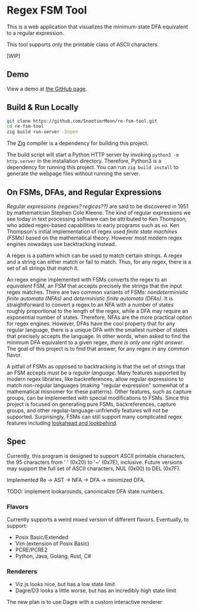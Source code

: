 # Regex FSM Tool

This is a web application that visualizes the minimum-state DFA equivalent to a
regular expression.

This tool supports only the printable class of ASCII characters.

\[WIP\]

## Demo

View a demo at [the GitHub page](https://snootiermoon.github.io/re-fsm-tool).

## Build & Run Locally

```sh
git clone https://github.com/SnootierMoon/re-fsm-tool.git
cd re-fsm-tool
zig build run-server -Dopen
```

The [Zig](https://ziglang.org/download/) compiler is a dependency for building
this project.

The build script will start a Python HTTP server by invoking `python3 -m
http.server` in the installation directory. Therefore, Python3 is a dependency
for running this project. You can run `zig build install` to generate the
webpage files without running the server.

## On FSMs, DFAs, and Regular Expressions

*Regular expressions (regexes? regices??)* are said to be discovered in 1951 by
mathematician Stephen Cole Kleene. The kind of regular expressions we see today
in text processing software can be attributed to Ken Thompson, who added
regex-based capabilities to early programs such as `ed`. Ken Thompson's initial
implementation of regex used *finite state machines (FSMs)* based on the
mathematical theory. However most modern regex engines nowadays use
backtracking instead.

A regex is a pattern which can be used to match certain strings. A regex and a
string can either match or fail to match. Thus, for any regex, there is a set
of all strings that match it.

An regex engine implemented with FSMs converts the regex to an *equivalent*
FSM, an FSM that accepts precisely the strings that the input regex matches.
There are two common variants of FSMs: *nondeterministic finite automata
(NFAs)* and *deterministic finite automata (DFAs)*. It is straightforward to
convert a regex to an NFA with a number of states roughly proportional to the
length of the regex, while a DFA may require an exponential number of states.
Therefore, NFAs are the more practical option for regex engines. However, DFAs
have the cool property that for any regular language, there is a unique DFA
with the smallest number of states that precisely accepts the language. In
other words, when asked to find the minimum DFA equivalent to a given regex,
*there is only one right answer*. The goal of this project is to find that
answer, for any regex in any common flavor.

A pitfall of FSMs as opposed to backtracking is that the set of strings that an
FSM accepts must be a *regular language*. Many features supported by modern
regex libraries, like backreferences, allow regular expressions to match
non-regular languages (making "regular expression" somewhat of a mathematical
misnomer for these patterns). Other features, such as capture groups, can be
implemented with special modifications to FSMs. Since this project is focused
on generating pure FSMs, backreferences, capture groups, and other
regular-language-unfriendly features will not be supported. Surprisingly, FSMs
can still support many complicated regex features including [lookahead and
lookbehind](https://www.regular-expressions.info/lookaround.html).

## Spec

Currently, this program is designed to support ASCII printable characters, the
95 characters from ' ' (0x20) to '~' (0x7E), inclusive. Future versions may
support the full set of ASCII characters, NUL (0x00) to DEL (0x7F).

Implemented Re -> AST -> NFA -> DFA -> minimized DFA.

TODO: implement lookarounds, canonicalize DFA state numbers.

### Flavors

Currently supports a weird mixed version of different flavors. Eventually, to
support:

 - Posix Basic/Extended
 - Vim (extension of Posix Basic)
 - PCRE/PCRE2
 - Python, Java, Golang, Rust, C\#

### Renderers

 - Viz.js looks nice, but has a low state limit
 - Dagre/D3 looks a little worse, but has an incredibly high state limit

The new plan is to use Dagre with a custom interactive renderer
